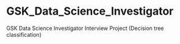 # GSK_Data_Science_Investigator
GSK Data Science Investigator Interview Project (Decision tree classification)
